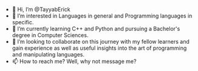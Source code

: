 - 👋 Hi, I’m @TayyabErick
- 👀 I’m interested in Languages in general and Programming languages in specific.
- 🌱 I’m currently learning C++ and Python and pursuing a Bachelor's degree in Computer Sciences.
- 💞️ I’m looking to collaborate on this journey with my fellow learners and gain experience as well as useful insights into the art of programming and manipulating languages.
- 📫 How to reach me? Well, why not message me?

<!---
TayyabErick/TayyabErick is a ✨ special ✨ repository because its `README.md` (this file) appears on your GitHub profile.
You can click the Preview link to take a look at your changes.
--->
